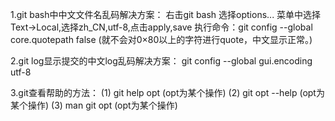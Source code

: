 1.git bash中中文文件名乱码解决方案：
    右击git bash 选择options...
    菜单中选择Text->Local,选择zh_CN,utf-8,点击apply,save
    执行命令：git config --global core.quotepath false
    (就不会对0×80以上的字符进行quote，中文显示正常。)

2.git log显示提交的中文log乱码解决方案：
    git config --global gui.encoding utf-8

3.git查看帮助的方法：
    (1) git help opt (opt为某个操作)
    (2) git opt --help (opt为某个操作)
    (3) man git opt (opt为某个操作)